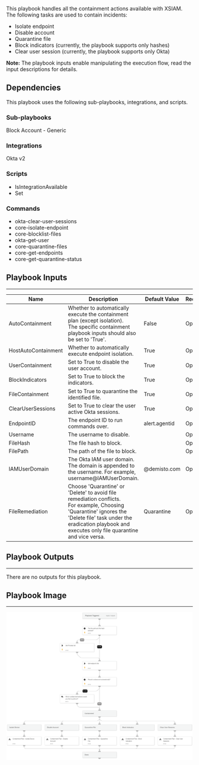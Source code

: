 This playbook handles all the containment actions available with XSIAM.
The following tasks are used to contain incidents:
* Isolate endpoint
* Disable account
* Quarantine file
* Block indicators (currently, the playbook supports only hashes)
* Clear user session (currently, the playbook supports only Okta)

**Note:** The playbook inputs enable manipulating the execution flow, read the input descriptions for details.

## Dependencies
This playbook uses the following sub-playbooks, integrations, and scripts.

### Sub-playbooks
Block Account - Generic

### Integrations
Okta v2

### Scripts
* IsIntegrationAvailable
* Set

### Commands
* okta-clear-user-sessions
* core-isolate-endpoint
* core-blocklist-files
* okta-get-user
* core-quarantine-files
* core-get-endpoints
* core-get-quarantine-status

## Playbook Inputs
---

| **Name** | **Description** | **Default Value** | **Required** |
| --- | --- | --- | --- |
| AutoContainment | Whether to automatically execute the containment plan \(except isolation\).<br/>The specific containment playbook inputs should also be set to 'True'. | False | Optional |
| HostAutoContainment | Whether to automatically execute endpoint isolation. | True | Optional |
| UserContainment | Set to True to disable the user account. | True | Optional |
| BlockIndicators | Set to True to block the indicators. | True | Optional |
| FileContainment | Set to True to quarantine the identified file. | True | Optional |
| ClearUserSessions | Set to True to clear the user active Okta sessions. | True | Optional |
| EndpointID | The endpoint ID to run commands over. | alert.agentid | Optional |
| Username | The username to disable. |  | Optional |
| FileHash | The file hash to block. |  | Optional |
| FilePath | The path of the file to block. |  | Optional |
| IAMUserDomain | The Okta IAM user domain. The domain is appended to the username. For example, username@IAMUserDomain. | @demisto.com | Optional |
| FileRemediation | Choose 'Quarantine' or 'Delete'  to avoid file remediation conflicts. <br/>For example, Choosing 'Quarantine' ignores the 'Delete file' task under the eradication playbook and executes only file quarantine and vice versa. | Quarantine | Optional |

## Playbook Outputs
---
There are no outputs for this playbook.

## Playbook Image
---
![Containment Plan](https://raw.githubusercontent.com/demisto/content/bd08dccb90f9847f6105c15345a4ca54017440e1/Packs/CommonPlaybooks/doc_files/Containment_Plan.png)